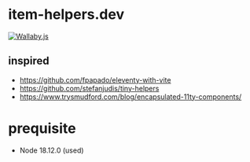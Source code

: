 # item-helpers.dev

[![Wallaby.js](https://img.shields.io/badge/wallaby.js-powered-blue.svg?style=flat&logo=github)](https://wallabyjs.com/oss/)

## inspired
* https://github.com/fpapado/eleventy-with-vite
* https://github.com/stefanjudis/tiny-helpers
* https://www.trysmudford.com/blog/encapsulated-11ty-components/

# prequisite
* Node 18.12.0 (used)